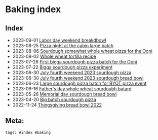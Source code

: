 # Baking index


## Index

- 2023-09-01 [Labor day weekend breakdbowl](../293)
- 2023-08-25 [Pizza night at the cabin large batch](../295)
- 2023-08-06 [Sourdough somewhat whole wheat pizza for the Ooni](../294)
- 2023-08-02 [Whole wheat tortilla recipe](../296)
- 2023-07-26 [First bigga sourdough pizza batch for the Ooni](../297)
- 2023-07-22 [Bigga sourdough pizza experiment](../298)
- 2023-06-30 [July fourth weekend 2023 sourdough pizza](../301)
- 2023-06-30 [July fourth weekend 2023 sourdough bread bowl](../299)
- 2023-06-23 [Large sourdough pizza batch for BYOT pizza event](../302)
- 2023-06-16 [Father's day whole wheat sourdoubh batard](../306)
- 2023-05-26 [Memorial day sourdough bread bowl](../304)
- 2023-04-20 [Big batch sourdough pizza](../303)
- 2022-11-24 [Thingsgiving bread bowl 2022](../305)

## Meta:

    tags: #index #baking
